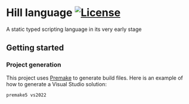# Hill language [![License](https://img.shields.io/github/license/hill-lang/hill.svg)](https://github.com/hill-lang/hill/blob/master/LICENSE)

A static typed scripting language in its very early stage

## Getting started

### Project generation

This project uses [Premake](https://premake.github.io) to generate build files. Here is an example of how to generate a Visual Studio solution:

```bash
premake5 vs2022
```
